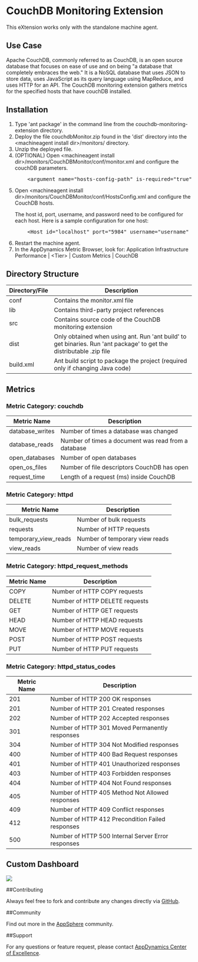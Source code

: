 CouchDB Monitoring Extension
============================
This eXtension works only with the standalone machine agent.


## Use Case

Apache CouchDB, commonly referred to as CouchDB, is an open source database that focuses on ease of use and on being "a database that completely embraces the web." It is a NoSQL database that uses JSON to store data, uses JavaScript as its query language using MapReduce, and uses HTTP for an API. The CouchDB monitoring extension gathers metrics for the specified hosts that have couchDB installed. 

## Installation
<ol>
	<li>Type 'ant package' in the command line from the couchdb-monitoring-extension directory.
	</li>
	<li>Deploy the file couchdbMonitor.zip found in the 'dist' directory into the &lt;machineagent install dir&gt;/monitors/ directory.
	</li>
	<li>Unzip the deployed file.
	</li>
	<li> (OPTIONAL) Open &lt;machineagent install dir&gt;/monitors/CouchDBMonitor/conf/monitor.xml and configure the couchDB parameters.
<p></p>
<pre>
	&lt;argument name="hosts-config-path" is-required="true" default-value="monitors/CouchDBMonitor/conf/HostsConfig.xml" /&gt;          
</pre>
	</li>	
	<li>Open &lt;machineagent install dir&gt;/monitors/CouchDBMonitor/conf/HostsConfig.xml and configure the CouchDB hosts.
<p>The host id, port, username, and password need to be configured for each host. Here is a sample configuration for one host: </p>
<pre>
	&lt;Host id="localhost" port="5984" username="username" password="password"/&gt;          
</pre>
	</li>	
	<li> Restart the machine agent.
	</li>
	<li>In the AppDynamics Metric Browser, look for: Application Infrastructure Performance | &lt;Tier&gt; | Custom Metrics | CouchDB
	</li>
</ol>

## Directory Structure

| Directory/File | Description |
|----------------|-------------|
|conf            | Contains the monitor.xml file|
|lib             | Contains third-party project references |
|src             | Contains source code of the CouchDB monitoring extension |
|dist            | Only obtained when using ant. Run 'ant build' to get binaries. Run 'ant package' to get the distributable .zip file |
|build.xml       | Ant build script to package the project (required only if changing Java code) |

## Metrics

### Metric Category: couchdb

|Metric Name           | Description     |
|----------------------|-----------------|
|database_writes       | Number of times a database was changed |
|database_reads        | Number of times a document was read from a database |
|open_databases        | Number of open databases |
|open_os_files         | Number of file descriptors CouchDB has open |
|request_time          | Length of a request (ms) inside CouchDB |

### Metric Category: httpd

|Metric Name           | Description     |
|----------------------|-----------------|
|bulk_requests         | Number of bulk requests |
|requests              | Number of HTTP requests |
|temporary_view_reads  | Number of temporary view reads |
|view_reads            | Number of view reads |

### Metric Category: httpd_request_methods

|Metric Name           | Description     |
|----------------------|-----------------|
|COPY       		   | Number of HTTP COPY requests |
|DELETE                | Number of HTTP DELETE requests |
|GET                   | Number of HTTP GET requests |
|HEAD                  | Number of HTTP HEAD requests |
|MOVE                  | Number of HTTP MOVE requests |
|POST                  | Number of HTTP POST requests |
|PUT                   | Number of HTTP PUT requests |

### Metric Category: httpd_status_codes

|Metric Name           | Description     |
|----------------------|-----------------|
|201       			   | Number of HTTP 200 OK responses |
|201        		   | Number of HTTP 201 Created responses |
|202        		   | Number of HTTP 202 Accepted responses |
|301         		   | Number of HTTP 301 Moved Permanently responses |
|304          		   | Number of HTTP 304 Not Modified responses |
|400         		   | Number of HTTP 400 Bad Request responses |
|401                   | Number of HTTP 401 Unauthorized responses|
|403  				   | Number of HTTP 403 Forbidden responses |
|404            	   | Number of HTTP 404 Not Found responses |
|405       		   	   | Number of HTTP 405 Method Not Allowed responses |
|409                   | Number of HTTP 409 Conflict responses |
|412                   | Number of HTTP 412 Precondition Failed responses |
|500                   | Number of  HTTP 500 Internal Server Error responses |


## Custom Dashboard

![](https://raw.github.com/Appdynamics/couchedb-monitoring-extension/master/CouchDB%20Dashboard.png?token=2880440__eyJzY29wZSI6IlJhd0Jsb2I6QXBwZHluYW1pY3MvY291Y2hlZGItbW9uaXRvcmluZy1leHRlbnNpb24vbWFzdGVyL0NvdWNoREIgRGFzaGJvYXJkLnBuZyIsImV4cGlyZXMiOjEzODU1ODEyMzV9--06b1379de823f6a92be69ada5cb9bf23635b33e5)

##Contributing

Always feel free to fork and contribute any changes directly via [GitHub](https://github.com/Appdynamics/couchedb-monitoring-extension).

##Community

Find out more in the [AppSphere](http://appsphere.appdynamics.com) community.

##Support

For any questions or feature request, please contact [AppDynamics Center of Excellence](mailto:ace-request@appdynamics.com).

